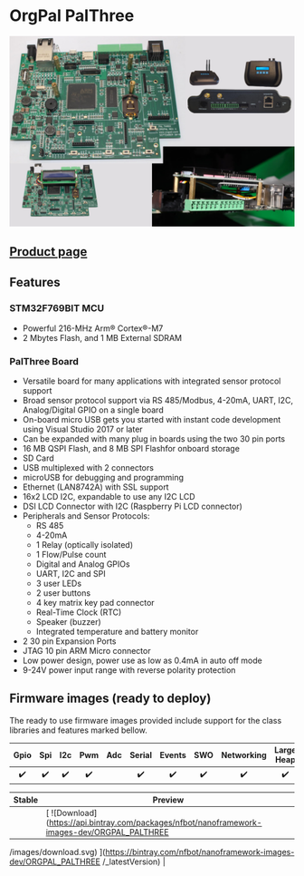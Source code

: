 # OrgPal PalThree

![](../../images/reference-targets/orgpal-palthree.jpg)

## [Product page](https://www.orgpal.com/palthree-iot-azure)

## Features

### STM32F769BIT MCU

- Powerful 216-MHz Arm® Cortex®-M7
- 2 Mbytes Flash, and 1 MB External SDRAM

    
### PalThree Board

- Versatile board for many applications with integrated sensor protocol support
- Broad sensor protocol support via RS 485/Modbus, 4-20mA, UART, I2C, Analog/Digital GPIO on a single board
- On-board micro USB gets you started with instant code development using Visual Studio 2017 or later
- Can be expanded with many plug in boards using the two 30 pin ports
- 16 MB QSPI Flash, and 8 MB SPI Flashfor onboard storage
- SD Card
- USB multiplexed with 2 connectors
- microUSB for debugging and programming
- Ethernet (LAN8742A) with SSL support
- 16x2 LCD I2C, expandable to use any I2C LCD
- DSI LCD Connector with I2C (Raspberry Pi LCD connector)
- Peripherals and Sensor Protocols:
  - RS 485
  - 4-20mA 
  - 1 Relay (optically isolated)
  - 1 Flow/Pulse count
  - Digital and Analog GPIOs
  - UART, I2C and SPI
  - 3 user LEDs
  - 2 user buttons
  - 4 key matrix key pad connector
  - Real-Time Clock (RTC)
  - Speaker (buzzer)
  - Integrated temperature and battery monitor
- 2 30 pin Expansion Ports
- JTAG 10 pin ARM Micro connector 
- Low power design, power use as low as 0.4mA in auto off mode
- 9-24V power input range with reverse polarity protection

## Firmware images (ready to deploy)

The ready to use firmware images provided include support for the class libraries and features marked bellow.

| Gpio | Spi | I2c | Pwm | Adc | Serial | Events | SWO | Networking | Large Heap |
|:-:|:-:|:-:|:-:|:-:|:-:|:-:|:-:|:-:|:-:|
| :heavy_check_mark: | :heavy_check_mark: | :heavy_check_mark: | :heavy_check_mark: | | :heavy_check_mark: | :heavy_check_mark: | :heavy_check_mark: | :heavy_check_mark: | :heavy_check_mark: |

| Stable | Preview |
|---|---|
| []() | [ ![Download](https://api.bintray.com/packages/nfbot/nanoframework-images-dev/ORGPAL_PALTHREE
/images/download.svg) ](https://bintray.com/nfbot/nanoframework-images-dev/ORGPAL_PALTHREE
/_latestVersion) |
